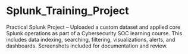 # Splunk_Training_Project
 Practical Splunk Project – Uploaded a custom dataset and applied core Splunk operations as part of a Cybersecurity SOC learning course. This includes data indexing, searching, filtering, visualizations, alerts, and dashboards. Screenshots included for documentation and review.
